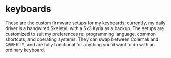 # keyboards

These are the custom firmware setups for my keyboards; currently, my daily driver is a handwired Skeletyl, with a 5x3 Kyria as a backup. The setups are customized to suit my preferences re: programming language, common shortcuts, and operating systems. They can swap between Colemak and QWERTY, and are fully functional for anything you'd want to do with an ordinary keyboard.
